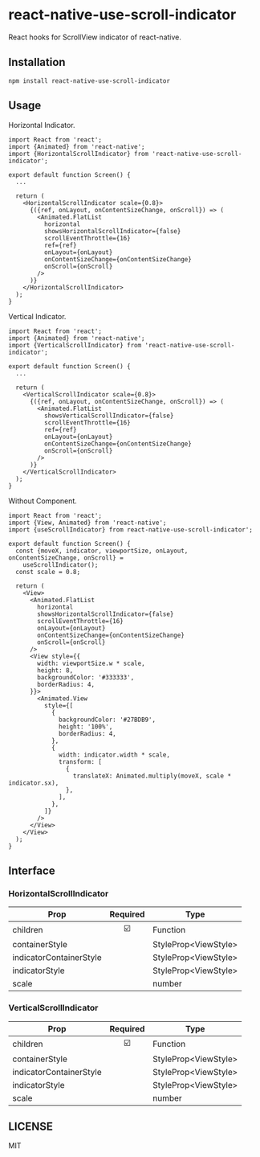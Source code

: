 # react-native-use-scroll-indicator

React hooks for ScrollView indicator of react-native.

## Installation

```
npm install react-native-use-scroll-indicator
```

## Usage

Horizontal Indicator.

```tsx
import React from 'react';
import {Animated} from 'react-native';
import {HorizontalScrollIndicator} from 'react-native-use-scroll-indicator';

export default function Screen() {
  ...

  return (
    <HorizontalScrollIndicator scale={0.8}>
      {({ref, onLayout, onContentSizeChange, onScroll}) => (
        <Animated.FlatList
          horizontal
          showsHorizontalScrollIndicator={false}
          scrollEventThrottle={16}
          ref={ref}
          onLayout={onLayout}
          onContentSizeChange={onContentSizeChange}
          onScroll={onScroll}
        />
      )}
    </HorizontalScrollIndicator>
  );
}
```

Vertical Indicator.

```tsx
import React from 'react';
import {Animated} from 'react-native';
import {VerticalScrollIndicator} from 'react-native-use-scroll-indicator';

export default function Screen() {
  ...

  return (
    <VerticalScrollIndicator scale={0.8}>
      {({ref, onLayout, onContentSizeChange, onScroll}) => (
        <Animated.FlatList
          showsVerticalScrollIndicator={false}
          scrollEventThrottle={16}
          ref={ref}
          onLayout={onLayout}
          onContentSizeChange={onContentSizeChange}
          onScroll={onScroll}
        />
      )}
    </VerticalScrollIndicator>
  );
}
```

Without Component.

```tsx
import React from 'react';
import {View, Animated} from 'react-native';
import {useScrollIndicator} from react-native-use-scroll-indicator';

export default function Screen() {
  const {moveX, indicator, viewportSize, onLayout, onContentSizeChange, onScroll} =
    useScrollIndicator();
  const scale = 0.8;

  return (
    <View>
      <Animated.FlatList
        horizontal
        showsHorizontalScrollIndicator={false}
        scrollEventThrottle={16}
        onLayout={onLayout}
        onContentSizeChange={onContentSizeChange}
        onScroll={onScroll}
      />
      <View style={{
        width: viewportSize.w * scale,
        height: 8,
        backgroundColor: '#333333',
        borderRadius: 4,
      }}>
        <Animated.View
          style={[
            {
              backgroundColor: '#27BDB9',
              height: '100%',
              borderRadius: 4,
            },
            {
              width: indicator.width * scale,
              transform: [
                {
                  translateX: Animated.multiply(moveX, scale * indicator.sx),
                },
              ],
            },
          ]}
        />
      </View>
    </View>
  );
}
```

## Interface

### HorizontalScrollIndicator

| Prop                    | Required | Type                  |
|-------------------------|:--------:|-----------------------|
| children                |    ☑️     | Function              |
| containerStyle          |          | StyleProp\<ViewStyle> |
| indicatorContainerStyle |          | StyleProp\<ViewStyle> |
| indicatorStyle          |          | StyleProp\<ViewStyle> |
| scale                   |          | number                |

### VerticalScrollIndicator

| Prop                    | Required | Type                  |
|-------------------------|:--------:|-----------------------|
| children                |    ☑️     | Function              |
| containerStyle          |          | StyleProp\<ViewStyle> |
| indicatorContainerStyle |          | StyleProp\<ViewStyle> |
| indicatorStyle          |          | StyleProp\<ViewStyle> |
| scale                   |          | number                |

## LICENSE

MIT
